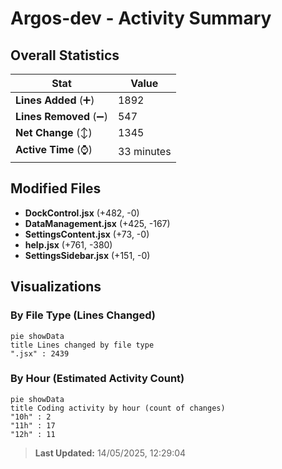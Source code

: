 # Argos-dev - Activity Summary 

## Overall Statistics

| Stat                   | Value                                                             |
| ---------------------- | ----------------------------------------------------------------- |
| **Lines Added** (➕)   | 1892                                          |
| **Lines Removed** (➖) | 547                                        |
| **Net Change** (↕)    | 1345                |
| **Active Time** (⌚)   | 33 minutes |


## Modified Files
- **DockControl.jsx** (+482, -0)
- **DataManagement.jsx** (+425, -167)
- **SettingsContent.jsx** (+73, -0)
- **help.jsx** (+761, -380)
- **SettingsSidebar.jsx** (+151, -0)

## Visualizations

### By File Type (Lines Changed)

```mermaid
pie showData
title Lines changed by file type
".jsx" : 2439
```

### By Hour (Estimated Activity Count)

```mermaid
pie showData
title Coding activity by hour (count of changes)
"10h" : 2
"11h" : 17
"12h" : 11
```


> **Last Updated:** 14/05/2025, 12:29:04